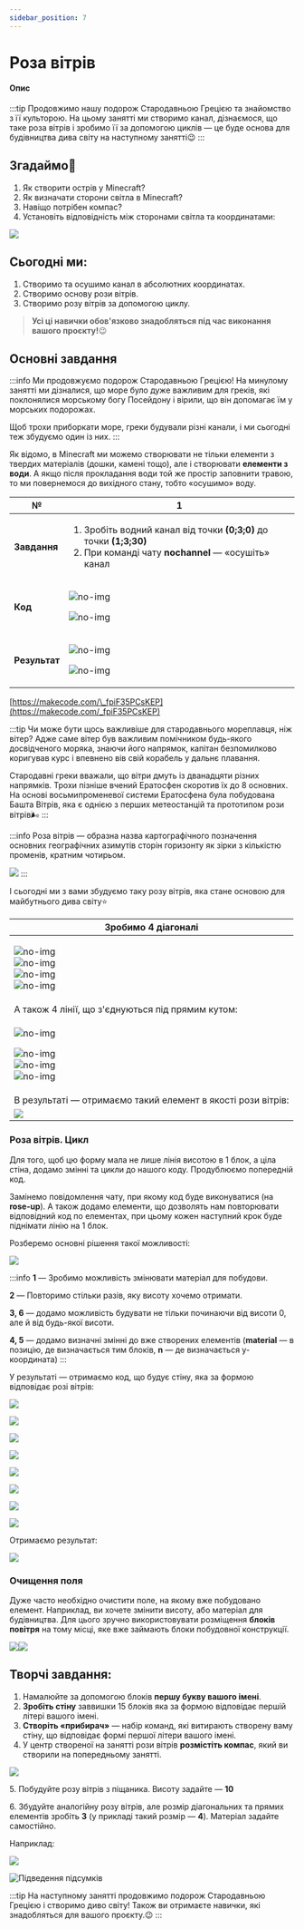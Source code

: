 ```yaml
---
sidebar_position: 7
---
```


# Роза вітрів

#### Опис

:::tip
Продовжимо нашу подорож Стародавньою Грецією та знайомство з її культорою. На цьому занятті ми створимо канал, дізнаємося, що таке роза вітрів і зробимо її за допомогою циклів — це буде основа для будівництва дива світу на наступному занятті😉
:::

## Згадаймо🤔

1. Як створити острів у Minecraft?&#x20;
2. Як визначати сторони світла в Minecraft?&#x20;
3. Навіщо потрібен компас?
4. Установіть відповідність між сторонами світла та координатами:

![](<img/lesson-7/image (16).png>)

## Сьогодні ми:

1. Створимо та осушимо канал в абсолютних координатах.&#x20;
2. Створимо основу рози вітрів.&#x20;
3. Створимо розу вітрів за допомогою циклу.&#x20;

> **Усі ці навички обов'язково знадобляться під час виконання вашого проєкту!**😉

## Основні завдання

:::info
Ми продовжуємо подорож Стародавньою Грецією! На минулому занятті ми дізналися, що море було дуже важливим для греків, які поклонялися морському богу Посейдону і вірили, що він допомагає їм у морських подорожах.&#x20;

Щоб трохи приборкати море, греки будували різні канали, і ми сьогодні теж збудуємо один із них.
:::

Як відомо, в Minecraft ми можемо створювати не тільки елементи з твердих матеріалів (дошки, камені тощо), але і створювати **елементи з води**. А якщо після прокладання води той же простір заповнити травою, то ми повернемося до вихідного стану, тобто «осушимо» воду.

| **№**         | **1**                                                                                                                                                                              |
| ------------- | ---------------------------------------------------------------------------------------------------------------------------------------------------------------------------------- |
| **Завдання**  | <ol><li>Зробіть водний канал від точки <strong>(0;3;0)</strong> до точки <strong>(1;3;30)</strong></li><li>При команді чату <strong>nochannel</strong> — «осушіть» канал</li></ol> |
| **Код**       | <p><img src="img/lesson-7/image (24).png" alt="no-img"/></p><p><img src="img/lesson-7/image (19).png" alt="no-img"/></p>                                                           |
| **Результат** | <p><img src="img/lesson-7/image (25).png" alt="no-img"/></p><p><img src="img/lesson-7/image (8).png" alt="no-img"/></p>                                                            |

[https://makecode.com/\_fpiF35PCsKEP](https://makecode.com/_fpiF35PCsKEP)

:::tip
Чи може бути щось важливіше для стародавнього мореплавця, ніж вітер? Адже саме вітер був важливим помічником будь-якого досвідченого моряка, знаючи його напрямок, капітан безпомилково коригував курс і впевнено вів свій корабель у дальнє плавання.

Стародавні греки вважали, що вітри дмуть із дванадцяти різних напрямків. Трохи пізніше вчений Ератосфен скоротив їх до 8 основних. На основі восьмипроменевої системи Ератосфена була побудована Башта Вітрів, яка є однією з перших метеостанцій та прототипом рози вітрів🌬
:::

:::info
Роза вітрів — образна назва картографічного позначення основних географічних азимутів сторін горизонту як зірки з кількістю променів, кратним чотирьом.

![](<img/lesson-7/image (22).png>)
:::

І сьогодні ми з вами збудуємо таку розу вітрів, яка стане основою для майбутнього дива світу⭐️

| Зробимо 4 діагоналі                                                                                                                                                                                                                         |
| ------------------------------------------------------------------------------------------------------------------------------------------------------------------------------------------------------------------------------------------- |
| <p><img src="img/lesson-7/image (11).png" alt="no-img"/><br/><img src="img/lesson-7/image (17).png" alt="no-img"/><br/><img src="img/lesson-7/image (18).png" alt="no-img"/><br/><img src="img/lesson-7/image (2).png" alt="no-img"/></p>   |
| А також 4 лінії, що з'єднуються під прямим кутом:                                                                                                                                                                                           |
| <p><img src="img/lesson-7/image (15).png" alt="no-img"/></p><p><img src="img/lesson-7/image (20).png" alt="no-img"/><br/><img src="img/lesson-7/image (14).png" alt="no-img"/><br/><img src="img/lesson-7/image (9).png" alt="no-img"/></p> |
| В результаті — отримаємо такий елемент в якості рози вітрів:                                                                                                                                                                                |
| ![](<img/lesson-7/image (27).png>)                                                                                                                                                                                                          |

### **Роза вітрів. Цикл**

Для того, щоб цю форму мала не лише лінія висотою в 1 блок, а ціла стіна, додамо змінні та цикли до нашого коду. Продублюємо попередній код.&#x20;

Замінемо повідомлення чату, при якому код буде виконуватися (на **rose-up**). А також додамо елементи, що дозволять нам повторювати відповідний код по елементах, при цьому кожен наступний крок буде піднімати лінію на 1 блок.&#x20;

Розберемо основні рішення такої можливості:

![](<img/lesson-7/image (6).png>)

:::info
**1** — Зробимо можливість змінювати матеріал для побудови.&#x20;

**2** — Повторимо стільки разів, яку висоту хочемо отримати.&#x20;

**3, 6** — додамо можливість будувати не тільки починаючи від висоти 0, але й від будь-якої висоти.&#x20;

**4, 5** — додамо визначні змінні до вже створених елементів (**material** — в позицію, де визначається тим блоків, **n** — де визначається y-координата)
:::

У результаті — отримаємо код, що будує стіну, яка за формою відповідає розі вітрів:

![](<img/lesson-7/image (3).png>)

![](<img/lesson-7/image (5).png>)

![](<img/lesson-7/image (4).png>)

![](<img/lesson-7/image (26).png>)

![](img/lesson-7/image.png)

![](<img/lesson-7/image (28).png>)

![](<img/lesson-7/image (21).png>)

![](<img/lesson-7/image (7).png>)

Отримаємо результат:

![](<img/lesson-7/image (12).png>)

### Очищення поля

Дуже часто необхідно очистити поле, на якому вже побудовано елемент. Наприклад, ви хочете змінити висоту, або матеріал для будівництва. Для цього зручно використовувати розміщення **блоків повітря** на тому місці, яке вже займають блоки побудовної конструкції.

![](<img/lesson-7/image (10).png>)![](<img/lesson-7/image (13).png>)

## Творчі завдання:

1. Намалюйте за допомогою блоків **першу букву вашого імені**.
2. **Зробіть стіну** заввишки 15 блоків яка за формою відповідає першій літері вашого імені.
3. **Створіть «прибирач»** — набір команд, які витирають створену ваму стіну, що відповідає формі першої літери вашого імені.
4. У центр створеної на занятті рози вітрів **розмістіть компас**, який ви створили на попередньому занятті.

![](<img/lesson-7/image (1).png>)

&#x20; 5\. Побудуйте розу вітрів з піщаника. Висоту задайте — **10**

&#x20; 6\. Збудуйте аналогійну розу вітрів, але розмір діагональних та прямих елементів зробіть **3** (у прикладі такий розмір — **4**). Матеріал задайте самостійно.&#x20;

Наприклад:

![](<img/lesson-7/image (23).png>)

![Підведення підсумків](<img/lesson-7/Group 2409.png>)

:::tip
На наступному занятті продовжимо подорож Стародавньою Грецією і створимо диво світу! Також ви отримаєте навички, які знадобляться для вашого проєкту.😉
:::
